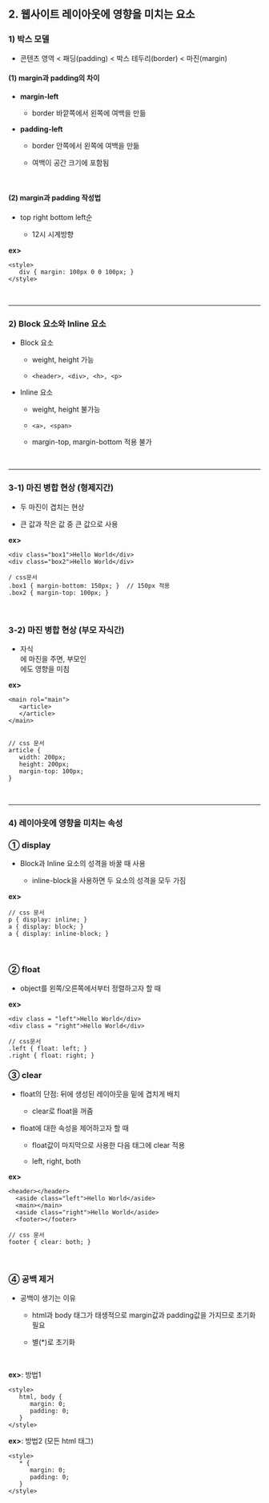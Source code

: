 ## 2. 웹사이트 레이아웃에 영향을 미치는 요소
### 1) 박스 모델
* 콘텐츠 영역 < 패딩(padding) < 박스 테두리(border) < 마진(margin)

#### (1) margin과 padding의 차이
* __margin-left__

   * border 바깥쪽에서 왼쪽에 여백을 만듦   

* __padding-left__

   * border 안쪽에서 왼쪽에 여백을 만듦
   
   * 여백이 공간 크기에 포함됨
   
<br>

#### (2) margin과 padding 작성법
* top right bottom left순

   * 12시 시계방향
   
__ex>__
```
<style>
   div { margin: 100px 0 0 100px; }
</style>
```

<br>
<hr>

### 2) Block 요소와 Inline 요소
* Block 요소

   * weight, height 가능

   * ```<header>, <div>, <h>, <p>```   

* Inline 요소

   * weight, height 불가능

   * ```<a>, <span>```
  
   * margin-top, margin-bottom 적용 불가

<br>
<hr>

### 3-1) 마진 병합 현상 (형제지간)
* 두 마진이 겹치는 현상

* 큰 값과 작은 값 중 큰 값으로 사용   

__ex>__
```
<div class="box1">Hello World</div>
<div class="box2">Hello World</div>

/ css문서
.box1 { margin-bottom: 150px; }  // 150px 적용
.box2 { margin-top: 100px; }
```

<br>

### 3-2) 마진 병합 현상 (부모 자식간)
* 자식 <article>에 마진을 주면, 부모인 <main>에도 영향을 미침   

__ex>__
```
<main rol="main">
   <article>
   </article>
</main>


// css 문서
article {
   width: 200px;
   height: 200px;
   margin-top: 100px;
}
```

<br>
<hr>

### 4) 레이아웃에 영향을 미치는 속성
### ① display
* Block과 Inline 요소의 성격을 바꿀 때 사용

   * inline-block을 사용하면 두 요소의 성격을 모두 가짐

__ex>__
```
// css 문서
p { display: inline; }
a { display: block; }
a { display: inline-block; }
```

<br>

### ② float
* object를 왼쪽/오른쪽에서부터 정렬하고자 할 때

__ex>__
```
<div class = "left">Hello World</div>
<div class = "right">Hello World</div>

// css문서
.left { float: left; }
.right { float: right; }
```

### ③ clear
* float의 단점: 뒤에 생성된 레이아웃을 밑에 겹치게 배치

   * clear로 float을 꺼줌

* float에 대한 속성을 제어하고자 할 때
  
   * float값이 마지막으로 사용한 다음 태그에 clear 적용

   * left, right, both

__ex>__
```
<header></header>
  <aside class="left">Hello World</aside>
  <main></main>
  <aside class="right">Hello World</aside>
  <footer></footer>

// css 문서
footer { clear: both; }
```

<br>

### ④ 공백 제거
* 공백이 생기는 이유

   * html과 body 태그가 태생적으로 margin값과 padding값을 가지므로 초기화 필요

   * 별(*)로 초기화
<br>

__ex>__: 방법1
```
<style>
   html, body {
      margin: 0;
      padding: 0;
   }
</style>
```
__ex>__: 방법2 (모든 html 태그)
```
<style>
   * {
      margin: 0;
      padding: 0;
   }
</style>
```
